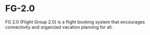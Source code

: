 # FG-2.0
FG 2.0 (Flight Group 2.0) is a flight booking system that encourages connectivity and organized vacation planning for all.